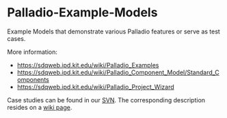# Palladio-Example-Models
Example Models that demonstrate various Palladio features or serve as test cases.

More information:
* https://sdqweb.ipd.kit.edu/wiki/Palladio_Examples
* https://sdqweb.ipd.kit.edu/wiki/Palladio_Component_Model/Standard_Components
* https://sdqweb.ipd.kit.edu/wiki/Palladio_Project_Wizard

Case studies can be found in our [SVN](https://anonymous:anonymous@svnserver.informatik.kit.edu/i43/svn/code/CaseStudies). The corresponding description resides on a [wiki page](https://sdqweb.ipd.kit.edu/wiki/Palladio_Examples).

